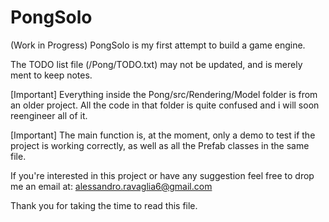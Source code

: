 # PongSolo
(Work in Progress) PongSolo is my first attempt to build a game engine.

The TODO list file (/Pong/TODO.txt) may not be updated, and is merely ment to keep notes.

[Important] Everything inside the Pong/src/Rendering/Model folder is from an older project. All the code in that folder is quite confused
and i will soon reengineer all of it.

[Important] The main function is, at the moment, only a demo to test if the project is working correctly, as well as all the Prefab classes in the same file.

If you're interested in this project or have any suggestion feel free to drop me an email at: alessandro.ravaglia6@gmail.com

Thank you for taking the time to read this file.
